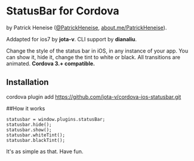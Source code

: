 # StatusBar for Cordova

by Patrick Heneise ([@PatrickHeneise](http://twitter.com/PatrickHeneise), [about.me/PatrickHeneise](http://about.me/PatrickHeneise)).

Addapted for ios7 by <strong>jota-v</strong>.
CLI support by <strong>dianaliu</strong>.

Change the style of the status bar in iOS, in any instance of your app. You can show it, hide it, change the tint to white or black. All transitions are animated. <strong>Cordova 3.+ compatible.</strong>

## Installation

cordova plugin add https://github.com/jota-v/cordova-ios-statusbar.git

##How it works

    statusbar = window.plugins.statusBar;
    statusbar.hide();
    statusbar.show();
    statusbar.whiteTint();
    statusbar.blackTint();

It's as simple as that. Have fun.
